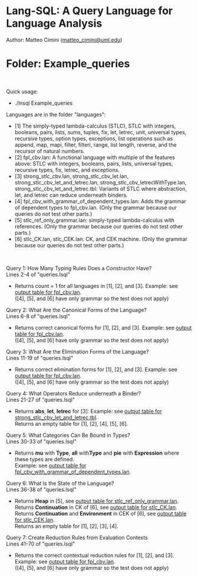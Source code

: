 # Lang-SQL: A Query Language for Language Analysis 

Author: Matteo Cimini (matteo_cimini@uml.edu)
	<br />
# <a name="instructions"></a>Folder: Example_queries
<br />

Quick usage: 
<br />
<ul>
<li> ./lnsql Example_queries <br />
</ul>

Languages are in the folder "languages": <br />
<ul>
<li> [1] The simply-typed lambda-calculus (STLC), STLC with integers, booleans, pairs, lists,
sums, tuples, fix, let, letrec, unit, universal types, recursive
types, option types, exceptions, list operations such
as append, map, mapi, filter, filteri,
range, list length, reverse, and the recursor of natural numbers. 
<li> [2] fpl_cbv.lan: A functional language with multiple of the features above: STLC with integers, booleans, pairs, lists, universal types, recursive types, fix, letrec, and exceptions. 
<li> [3] strong_stlc_cbv.lan, strong_stlc_cbv_let.lan, strong_stlc_cbv_let_and_letrec.lan, strong_stlc_cbv_letrecWithType.lan, strong_stlc_cbv_let_and_letrec.tbl: Variants of STLC where abstraction, let, and letrec can reduce underneath binders. 
<li> [4] fpl_cbv_with_grammar_of_dependent_types.lan: Adds the grammar of dependent types to fpl_cbv.lan. (Only the grammar because our queries do not test other parts.) 
<li> [5] stlc_ref_only_grammar.lan: simply-typed lambda-calculus with references. (Only the grammar because our queries do not test other parts.) 
<li> [6] stlc_CK.lan, stlc_CEK.lan: CK, and CEK machine. (Only the grammar because our queries do not test other parts.) 
</ul>
<br />


Query 1: How Many Typing Rules Does a Constructor Have? <br />
Lines 2-4 of "queries.lsql"
<ul>
<li> Returns count = 1 for all languages in [1], [2], and [3]. Example: see <a href = "tests_aux/number_typing_rules_fpl.txt"> output table for fpl_cbv.lan</a>.  
<br />([4], [5], and [6] have only grammar so the test does not apply) 
</ul>

Query 2: What Are the Canonical Forms of the Language? <br />
Lines 6-8 of "queries.lsql"
<ul>
<li> Returns correct canonical forms for [1], [2], and [3]. Example: see <a href = "tests_aux/canonical_fpl.txt"> output table for fpl_cbv.lan</a>.
<br />([4], [5], and [6] have only grammar so the test does not apply) 
</ul>

Query 3: What Are the Elimination Forms of the Language? <br />
Lines 11-19 of "queries.lsql"
<ul>
<li> Returns correct elimination forms for [1], [2], and [3]. Example: see <a href = "tests_aux/elimination_forms_fpl.txt"> output table for fpl_cbv.lan</a>.  
<br />([4], [5], and [6] have only grammar so the test does not apply) 
</ul>

Query 4: What Operators Reduce underneath a Binder? <br />
Lines 21-27 of "queries.lsql"
<ul>
<li> Returns <b>abs</b>, <b>let</b>, <b>letrec</b> for [3]: Example: see <a href = "tests_aux/strong_let_letrec.txt"> output table for strong_stlc_cbv_let_and_letrec.tbl</a>.
<br />Returns an empty table for [1], [2], [4], [5], [6]. 
</ul>

Query 5: What Categories Can Be Bound in Types? <br />
Lines 30-33 of "queries.lsql"
<ul>
<li> Returns <b>mu</b> with <b>Type</b>, <b>all</b> with<b>Type</b> and <b>pie</b> with <b>Expression</b> where these types are defined. 
	<br /> Example: see <a href = "tests_aux/bound_in_types_pie.txt"> output table for fpl_cbv_with_grammar_of_dependent_types.lan</a>.
</ul>

Query 6: What Is the State of the Language? <br />
Lines 36-38 of "queries.lsql"
<ul>
<li> Returns <b>Heap</b> in [5], see <a href = "tests_aux/state_references.txt"> output table for stlc_ref_only_grammar.lan</a>.
	<br />Returns <b>Continuation</b> in CK of [6], see <a href = "tests_aux/state_CK.txt"> output table for stlc_CK.lan</a>.
	<br />Returns <b>Continuation</b> and <b>Environment</b> in CEK of [6], see <a href = "tests_aux/state_CEK.txt"> output table for stlc_CEK.lan</a>.
<br />Returns an empty table for [1], [2], [3], [4].
</ul>

Query 7: Create Reduction Rules from Evaluation Contexts <br />
Lines 41-70 of "queries.lsql"
<ul>
<li> Returns the correct contextual reduction rules for [1], [2], and [3]. Example: see <a href = "tests_aux/fpl_with_contextual_rules.txt"> output table for fpl_cbv.lan</a>.
<br />([4], [5], and [6] have only grammar so the test does not apply) 
</ul>








